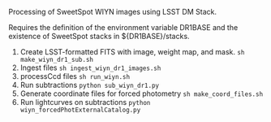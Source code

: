 Processing of SweetSpot WIYN images using LSST DM Stack.

Requires the definition of the environment variable DR1BASE and the existence of SweetSpot stacks in ${DR1BASE}/stacks.

1. Create LSST-formatted FITS with image, weight map, and mask.
`sh make_wiyn_dr1_sub.sh`
2. Ingest files
`sh ingest_wiyn_dr1_images.sh`
3. processCcd files
`sh run_wiyn.sh`
4. Run subtractions
`python sub_wiyn_dr1.py`
5. Generate coordinate files for forced photometry
`sh make_coord_files.sh`
6. Run lightcurves on subtractions
`python wiyn_forcedPhotExternalCatalog.py`
